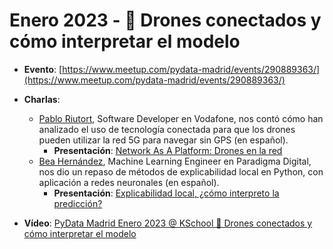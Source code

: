 # Enero 2023 - 🐝 Drones conectados y cómo interpretar el modelo

- **Evento**: [https://www.meetup.com/pydata-madrid/events/290889363/](https://www.meetup.com/pydata-madrid/events/290889363/)

- **Charlas**:
  - [Pablo Riutort](https://www.linkedin.com/in/pablorgrande/), Software Developer en Vodafone, nos contó cómo han analizado el uso de tecnología conectada para que los drones pueden utilizar la red 5G para navegar sin GPS (en español).
    - **Presentación**: [Network As A Platform: Drones en la red](drones-en-la-red.pdf)
  - [Bea Hernández](https://www.linkedin.com/in/bea-h-9ab53b71/), Machine Learning Engineer en Paradigma Digital, nos dio un repaso de métodos de explicabilidad local en Python, con aplicación a redes neuronales (en español).
    - **Presentación**: [Explicabilidad local, ¿cómo interpreto la predicción?](explicabilidad-con-python.pdf)

- **Vídeo**: [PyData Madrid Enero 2023 @ KSchool 🐝 Drones conectados y cómo interpretar el modelo](https://www.youtube.com/watch?v=NNO-h-NfE4g)